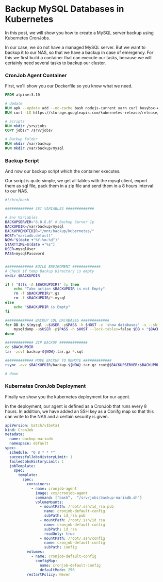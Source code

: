 # Backup MySQL Databases in Kubernetes

In this post, we will show you how to create a MySQL server backup using Kubernetes CronJobs.

In our case, we do not have a managed MySQL server. But we want to backup it to our NAS, so that we have a backup in case of emergency.
For this we first build a container that can execute our tasks, because we will certainly need several tasks to backup our cluster.

### CronJob Agent Container
First, we'll show you our Dockerfile so you know what we need.

```Dockerfile
FROM alpine:3.10

# Update
RUN apk --update add --no-cache bash nodejs-current yarn curl busybox-extras vim rsync git mysql-client openssh-client 
RUN curl -LO https://storage.googleapis.com/kubernetes-release/release/v1.18.0/bin/linux/amd64/kubectl && chmod +x ./kubectl && mv ./kubectl /usr/local/bin/kubectl

# Scripts
RUN mkdir /srv/jobs
COPY jobs/* /srv/jobs/

# Backup Folder
RUN mkdir /var/backup
RUN mkdir /var/backup/mysql
```

### Backup Script
And now our backup script which the container executes.

Our script is quite simple, we get all tables with the mysql client, export them as sql file, pack them in a zip file and send them in a 8 hours interval to our NAS.

```bash
#!/bin/bash

############# SET VARIABLES #############

# Env Variables
BACKUPSERVER="8.8.8.8" # Backup Server Ip
BACKUPDIR=/var/backup/mysql
BACKUPREMOTEDIR="/mnt/backup/kubernetes/"
HOST="mariadb.default"
NOW="$(date +"%Y-%m-%d")"
STARTTIME=$(date +"%s")
USER=mysqlUser
PASS=mysqlPassword


############# BUILD ENVIROMENT #############
# Check if temp Backup Directory is empty
mkdir $BACKUPDIR

if [ "$(ls -A $BACKUPDIR)" ]; then
    echo "Take action $BACKUPDIR is not Empty"
    rm -f $BACKUPDIR/*.gz
    rm -f $BACKUPDIR/*.mysql
else
    echo "$BACKUPDIR is Empty"
fi

############# BACKUP SQL DATABASES #############
for DB in $(mysql -u$USER -p$PASS -h $HOST -e 'show databases' -s --skip-column-names); do
    mysqldump -u$USER -p$PASS -h $HOST --lock-tables=false $DB > "$BACKUPDIR/$DB.sql";
done

############# ZIP BACKUP #############
cd $BACKUPDIR
tar -zcvf backup-${NOW}.tar.gz *.sql

############# MOVE BACKUP TO REMOTE #############
rsync -avz $BACKUPDIR/backup-${NOW}.tar.gz root@$BACKUPSERVER:$BACKUPREMOTEDIR

# done
```

### Kubernetes CronJob Deployment
Finally we show you the kubernetes deployment for our agent.

In the deployment, our agent is defined as a CronJob that runs every 8 hours.
In addition, we have added an SSH key as a Conifg map so that this can write to the NAS and a certain security is given.

```yaml
apiVersion: batch/v1beta1
kind: CronJob
metadata:
  name: backup-mariadb
  namespace: default
spec:
  schedule: "0 8 * * *"
  successfulJobsHistoryLimit: 1
  failedJobsHistoryLimit: 1
  jobTemplate:
    spec:
      template:
        spec:
          containers:
            - name: cronjob-agent
              image: xxx/cronjob-agent
              command: ["bash",  "/srv/jobs/backup-mariadb.sh"]
              volumeMounts:
                - mountPath: /root/.ssh/id_rsa.pub
                  name: cronjob-default-config
                  subPath: id_rsa.pub
                - mountPath: /root/.ssh/id_rsa
                  name: cronjob-default-config
                  subPath: id_rsa
                  readOnly: true
                - mountPath: /root/.ssh/config
                  name: cronjob-default-config
                  subPath: config
          volumes:
            - name: cronjob-default-config
              configMap:
                name: cronjob-default-config
                defaultMode: 256
          restartPolicy: Never
```
